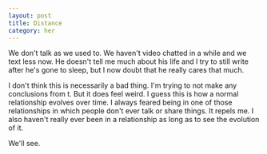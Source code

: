 ```yaml
---
layout: post
title: Distance
category: her
---
```

We don't talk as we used to. We haven't video chatted in a while and we text less now. He doesn't tell me much about his life and I try to still write after he's gone to sleep, but I now doubt that he really cares that much.

I don't think this is necessarily a bad thing. I'm trying to not make any conclusions from t. But it does feel weird. I guess this is how a normal relationship evolves over time. I always feared being in one of those relationships in which people don't ever talk or share things. It repels me. 
I also haven't really ever been in a relationship as long as to see the evolution of it. 

We'll see.
